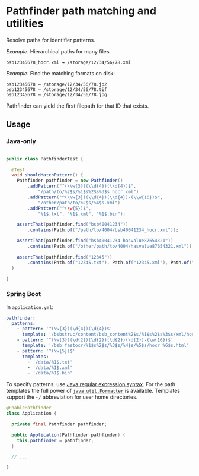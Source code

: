 # Pathfinder path matching and utilities

Resolve paths for identifier patterns.
 
*Example:* Hierarchical paths for many files

```
bsb12345678_hocr.xml → /storage/12/34/56/78.xml
```

*Example:* Find the matching formats on disk:
```
bsb12345678 → /storage/12/34/56/78.jp2
bsb12345678 → /storage/12/34/56/78.tif
bsb12345678 → /storage/12/34/56/78.jpg
```
Pathfinder can yield the first filepath for that ID that exists.


## Usage 

### Java-only

```java

public class PathfinderTest {

  @Test
  void shouldMatchPattern() {
    Pathfinder pathfinder = new Pathfinder()
        .addPattern("^(\\w{3})(\\d{4})(\\d{4})$",
            "/path/to/%2$s/%1$s%2$s%3$s_hocr.xml")
        .addPattern("^(\\w{3})(\\d{4})(\\d{4})-(\\w{16})$",
            "/other/path/to/%2$s/%4$s.xml")
        .addPattern("^(\w{5})$",
            "%1$.txt", "%1$.xml", "%1$.bin");

    assertThat(pathfinder.find("bsb40041234"))
        .contains(Path.of("/path/to/4004/bsb40041234_hocr.xml"));

    assertThat(pathfinder.find("bsb40041234-hasvalue87654321"))
        .contains(Path.of("/other/path/to/4004/hasvalue87654321.xml"));

    assertThat(pathfinder.find("12345"))
        .contains(Path.of("12345.txt"), Path.of("12345.xml"), Path.of("12345.bin"));
  }

}
``` 


### Spring Boot

In `application.yml`:
```yml
pathfinder:
  patterns:
    - pattern: '^(\w{3})(\d{4})(\d{4})$'
      template: '/bsbstruc/content/bsb_content%2$s/%1$s%2$s%3$s/xml/hocr/1.0/%1$s%2$s%3$s_hocr.xml'
    - pattern: '^(\w{3})(\d{2})(\d{2})(\d{2})(\d{2})-(\w{16})$'
      template: '/bsb_fastocr/%1$s%2$s/%3$s/%4$s/%5$s/hocr_%6$s.html'
    - pattern: '^(\w{5})$'
      templates:
        - '/data/%1$.txt'
        - '/data/%1$.xml'
        - '/data/%1$.bin'
```

To specify patterns, use [Java regular expression syntax](https://docs.oracle.com/en/java/javase/11/docs/api/java.base/java/util/regex/Pattern.html).
For the path templates the full power of [`java.util.Formatter`](https://docs.oracle.com/en/java/javase/11/docs/api/java.base/java/util/Formatter.html)
is available. Templates support the `~/` abbreviation for user home directories.

```java
@EnablePathfinder
class Application {

  private final Pathfinder pathfinder;

  public Application(Pathfinder pathfinder) {
    this.pathfinder = pathfinder;
  }

  // ...

}
```